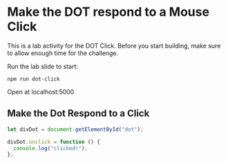 # Make the DOT respond to a Mouse Click

This is a lab activity for the DOT Click. Before you start building, make sure to allow enough time for the challenge.

Run the lab slide to start:

```
npm run dot-click
```

Open at localhost:5000

## Make the Dot Respond to a Click

```javascript
let divDot = document.getElementById("dot");

divDot.onclick = function () {
  console.log("clicked!");
};
```
